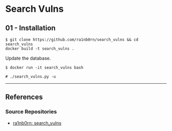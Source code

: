 # Search Vulns

## 01 - Installation

```
$ git clone https://github.com/ra1nb0rn/search_vulns && cd search_vulns
docker build -t search_vulns .
```

Update the database.

```
$ docker run -it search_vulns bash

# ./search_vulns.py -u
```

---
## References

### Source Repositories

- [ra1nb0rn: search_vulns](https://github.com/ra1nb0rn/search_vulns)